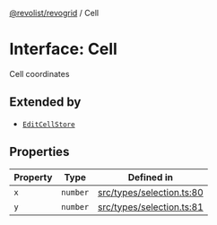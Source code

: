 [@revolist/revogrid](README.md) / Cell

# Interface: Cell

Cell coordinates

## Extended by

- [`EditCellStore`](Interface.EditCellStore.md)

## Properties

| Property | Type | Defined in |
| ------ | ------ | ------ |
| `x` | `number` | [src/types/selection.ts:80](https://github.com/revolist/revogrid/blob/21cf5bd8103ee03a0cd211a424e38941bf038335/src/types/selection.ts#L80) |
| `y` | `number` | [src/types/selection.ts:81](https://github.com/revolist/revogrid/blob/21cf5bd8103ee03a0cd211a424e38941bf038335/src/types/selection.ts#L81) |
